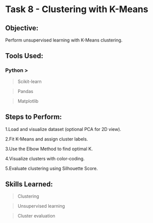 # Task 8 - Clustering with K-Means

## Objective: 
Perform unsupervised learning with K-Means clustering.

## Tools Used: 
### Python >
> Scikit-learn

> Pandas

> Matplotlib

## Steps to Perform:

1.Load and visualize dataset (optional PCA for 2D view).

2.Fit K-Means and assign cluster labels.

3.Use the Elbow Method to find optimal K.

4.Visualize clusters with color-coding.

5.Evaluate clustering using Silhouette Score.

## Skills Learned: 
> Clustering

> Unsupervised learning 

> Cluster evaluation
